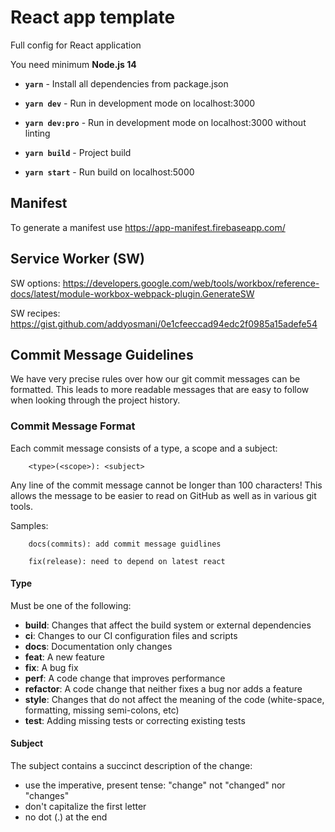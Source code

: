# React app template

Full config for React application

You need minimum **Node.js 14**

- **`yarn`** - Install all dependencies from package.json

- **`yarn dev`** - Run in development mode on localhost:3000

- **`yarn dev:pro`** - Run in development mode on localhost:3000 without linting

- **`yarn build`** - Project build

- **`yarn start`** - Run build on localhost:5000

## Manifest

To generate a manifest use https://app-manifest.firebaseapp.com/

## Service Worker (SW)

SW options: https://developers.google.com/web/tools/workbox/reference-docs/latest/module-workbox-webpack-plugin.GenerateSW

SW recipes: https://gist.github.com/addyosmani/0e1cfeeccad94edc2f0985a15adefe54

## Commit Message Guidelines

We have very precise rules over how our git commit messages can be formatted. This leads to more readable messages that are easy to follow when looking through the project history.

### Commit Message Format

Each commit message consists of a type, a scope and a subject:

```
    <type>(<scope>): <subject>
```

Any line of the commit message cannot be longer than 100 characters! This allows the message to be easier to read on GitHub as well as in various git tools.

Samples:

```
    docs(commits): add commit message guidlines

    fix(release): need to depend on latest react
```

#### Type

Must be one of the following:

- **build**: Changes that affect the build system or external dependencies
- **ci**: Changes to our CI configuration files and scripts
- **docs**: Documentation only changes
- **feat**: A new feature
- **fix**: A bug fix
- **perf**: A code change that improves performance
- **refactor**: A code change that neither fixes a bug nor adds a feature
- **style**: Changes that do not affect the meaning of the code (white-space, formatting, missing semi-colons, etc)
- **test**: Adding missing tests or correcting existing tests

#### Subject

The subject contains a succinct description of the change:

- use the imperative, present tense: "change" not "changed" nor "changes"
- don't capitalize the first letter
- no dot (.) at the end
